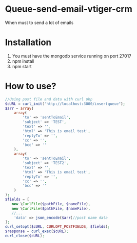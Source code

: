 # Queue-send-email-vtiger-crm
When must to send a lot of emails

# Installation
1. You must have the mongodb service running on port 27017
2. npm install<br>
3. npm start

# How to use?

```php
//Using post file and data with curl php
$cURL = curl_init("http://localhost:3000/insertqueue");
$arr = array(
	array(
		'to' => 'sentToEmail', 
		'subject' => 'TEST', 
		'text' => '', 
		'html' => 'This is email test', 
		'replyTo' => '', 
		'cc' => '', 
		'bcc' => ''
	),
	array(
		'to' => 'sentToEmail', 
		'subject' => 'TEST2', 
		'text' => '', 
		'html' => 'This is email test', 
		'replyTo' => '', 
		'cc' => '', 
		'bcc' => ''
	)
);
$fields = [
   new \CurlFile($pathFile, $nameFile),
   new \CurlFile($pathFile, $nameFile),
   //...
	'data' => json_encode($arr)//post name data
];
curl_setopt($cURL, CURLOPT_POSTFIELDS, $fields);
$response = curl_exec($cURL);
curl_close($cURL);

